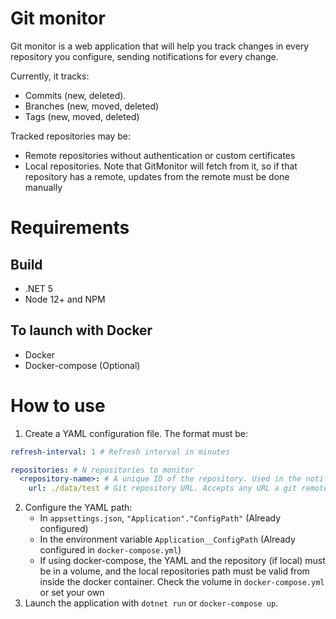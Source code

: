 # Git monitor

Git monitor is a web application that will help you track changes in every repository you configure, sending notifications for every change.

Currently, it tracks:
- Commits (new, deleted). 
- Branches (new, moved, deleted)
- Tags (new, moved, deleted)

Tracked repositories may be:
- Remote repositories without authentication or custom certificates
- Local repositories. Note that GitMonitor will fetch from it, so if that repository has a remote, updates from the remote must be done manually

# Requirements

## Build

- .NET 5
- Node 12+ and NPM

## To launch with Docker
- Docker
- Docker-compose (Optional)

# How to use

1. Create a YAML configuration file. The format must be:
```YAML
refresh-interval: 1 # Refresh interval in minutes

repositories: # N repositories to monitor
  <repository-name>: # A unique ID of the repository. Used in the notifications
    url: ./data/test # Git repository URL. Accepts any URL a git remote accepts
```
2. Configure the YAML path:
   - In `appsettings.json`, `"Application"."ConfigPath"` (Already configured)
   - In the environment variable `Application__ConfigPath` (Already configured in `docker-compose.yml`)
   - If using docker-compose, the YAML and the repository (if local) must be in a volume, and the local repositories path must be valid from inside the docker container. Check the volume in `docker-compose.yml` or set your own
3. Launch the application with `dotnet run` or `docker-compose up`.